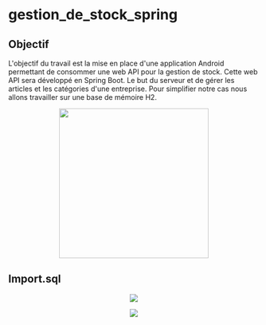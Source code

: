# gestion_de_stock_spring

## Objectif

L'objectif du travail est la mise en place d'une application Android permettant de consommer une web API pour la gestion de stock.
Cette web API sera développé en Spring Boot.
Le but du serveur et de gérer les articles et les catégories d'une entreprise.
Pour simplifier notre cas nous allons travailler sur une base de mémoire H2.

<p align="middle">
  <img src="https://user-images.githubusercontent.com/65272079/154544290-0b1e2183-bcb0-4c8b-a714-eb3953e3c987.png" height="300px"/>
</p>

## Import.sql

<p align="middle">
  <img src="https://user-images.githubusercontent.com/65272079/154539805-80709e2c-37b4-4b24-ae5f-915415ac93e8.png" />
</p>

<p align="middle">
  <img src="https://user-images.githubusercontent.com/65272079/154541725-624cef14-7708-4bf7-b21e-8b7b2d949dbf.png" />
</p>


